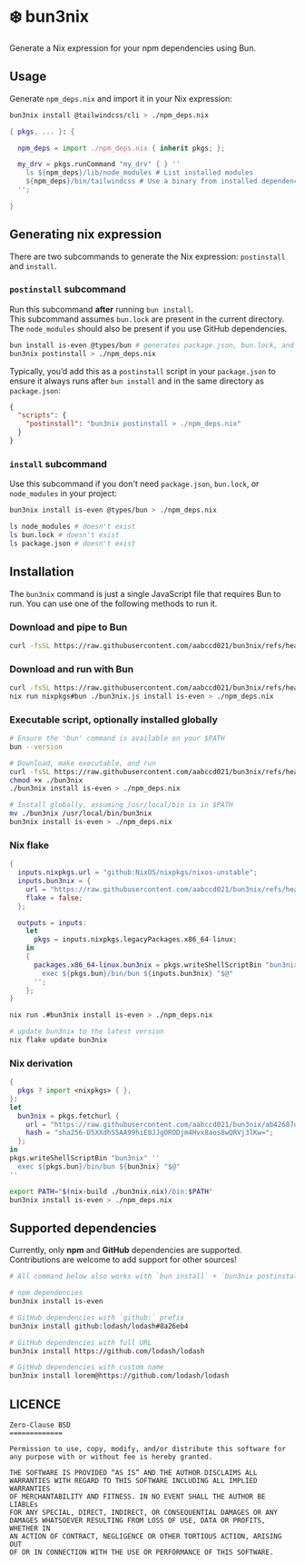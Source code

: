 # :snowflake: bun3nix

Generate a Nix expression for your npm dependencies using Bun.

## Usage

Generate `npm_deps.nix` and import it in your Nix expression:

```sh
bun3nix install @tailwindcss/cli > ./npm_deps.nix
```

```nix
{ pkgs, ... }: {

  npm_deps = import ./npm_deps.nix { inherit pkgs; };

  my_drv = pkgs.runCommand "my_drv" { } ''
    ls ${npm_deps}/lib/node_modules # List installed modules
    ${npm_deps}/bin/tailwindcss # Use a binary from installed dependencies
  '';

}
```

## Generating nix expression

There are two subcommands to generate the Nix expression: `postinstall` and `install`.

### `postinstall` subcommand

Run this subcommand **after** running `bun install`.  
This subcommand assumes `bun.lock` are present in the current directory.
The `node_modules` should also be present if you use GitHub dependencies.

```sh
bun install is-even @types/bun # generates package.json, bun.lock, and node_modules
bun3nix postinstall > ./npm_deps.nix
```

Typically, you’d add this as a `postinstall` script in your `package.json` to ensure it always runs
after `bun install` and in the same directory as `package.json`:

```json
{
  "scripts": {
    "postinstall": "bun3nix postinstall > ./npm_deps.nix"
  }
}
```

### `install` subcommand

Use this subcommand if you don't need `package.json`, `bun.lock`, or `node_modules` in your project:

```sh
bun3nix install is-even @types/bun > ./npm_deps.nix

ls node_modules # doesn't exist
ls bun.lock # doesn't exist
ls package.json # doesn't exist
```

## Installation

The `bun3nix` command is just a single JavaScript file that requires Bun to run.
You can use one of the following methods to run it.

### Download and pipe to Bun

```sh
curl -fsSL https://raw.githubusercontent.com/aabccd021/bun3nix/refs/heads/main/index.js | nix run nixpkgs#bun -- run - install is-even > ./npm_deps.nix
```

### Download and run with Bun

```sh
curl -fsSL https://raw.githubusercontent.com/aabccd021/bun3nix/refs/heads/main/index.js -o ./bun3nix.js
nix run nixpkgs#bun ./bun3nix.js install is-even > ./npm_deps.nix
```

### Executable script, optionally installed globally

```sh
# Ensure the 'bun' command is available on your $PATH
bun --version

# Download, make executable, and run
curl -fsSL https://raw.githubusercontent.com/aabccd021/bun3nix/refs/heads/main/index.js -o ./bun3nix
chmod +x ./bun3nix
./bun3nix install is-even > ./npm_deps.nix

# Install globally, assuming /usr/local/bin is in $PATH
mv ./bun3nix /usr/local/bin/bun3nix
bun3nix install is-even > ./npm_deps.nix
```

### Nix flake

```nix
{
  inputs.nixpkgs.url = "github:NixOS/nixpkgs/nixos-unstable";
  inputs.bun3nix = {
    url = "https://raw.githubusercontent.com/aabccd021/bun3nix/refs/heads/main/index.js";
    flake = false;
  };

  outputs = inputs:
    let
      pkgs = inputs.nixpkgs.legacyPackages.x86_64-linux;
    in
    {
      packages.x86_64-linux.bun3nix = pkgs.writeShellScriptBin "bun3nix" ''
        exec ${pkgs.bun}/bin/bun ${inputs.bun3nix} "$@"
      '';
    };
}
```

```sh
nix run .#bun3nix install is-even > ./npm_deps.nix

# update bun3nix to the latest version
nix flake update bun3nix
```

### Nix derivation

```nix
{
  pkgs ? import <nixpkgs> { },
}:
let
  bun3nix = pkgs.fetchurl {
    url = "https://raw.githubusercontent.com/aabccd021/bun3nix/ab42687dae433bbb97d7b4fd7e168f175fcb961d/index.js";
    hash = "sha256-D5XXdhS5AA99hiE0JJgORODjm4Hvx8aos8wQRVj3lKw=";
  };
in
pkgs.writeShellScriptBin "bun3nix" ''
  exec ${pkgs.bun}/bin/bun ${bun3nix} "$@"
''
```

```sh
export PATH="$(nix-build ./bun3nix.nix)/bin:$PATH"
bun3nix install is-even > ./npm_deps.nix
```

## Supported dependencies

Currently, only **npm** and **GitHub** dependencies are supported.  
Contributions are welcome to add support for other sources!

```sh
# All command below also works with `bun install` + `bun3nix postinstall`

# npm dependencies
bun3nix install is-even

# GitHub dependencies with `github:` prefix
bun3nix install github:lodash/lodash#8a26eb4

# GitHub dependencies with full URL
bun3nix install https://github.com/lodash/lodash

# GitHub dependencies with custom name
bun3nix install lorem@https://github.com/lodash/lodash
```

## LICENCE

```
Zero-Clause BSD
=============

Permission to use, copy, modify, and/or distribute this software for
any purpose with or without fee is hereby granted.

THE SOFTWARE IS PROVIDED “AS IS” AND THE AUTHOR DISCLAIMS ALL
WARRANTIES WITH REGARD TO THIS SOFTWARE INCLUDING ALL IMPLIED WARRANTIES
OF MERCHANTABILITY AND FITNESS. IN NO EVENT SHALL THE AUTHOR BE LIABLEs
FOR ANY SPECIAL, DIRECT, INDIRECT, OR CONSEQUENTIAL DAMAGES OR ANY
DAMAGES WHATSOEVER RESULTING FROM LOSS OF USE, DATA OR PROFITS, WHETHER IN
AN ACTION OF CONTRACT, NEGLIGENCE OR OTHER TORTIOUS ACTION, ARISING OUT
OF OR IN CONNECTION WITH THE USE OR PERFORMANCE OF THIS SOFTWARE.
```
